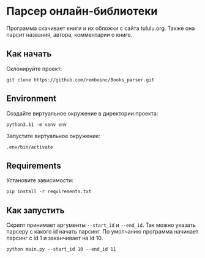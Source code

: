 # Парсер онлайн-библиотеки
Программа скачивает книги и их обложки с сайта tululu.org. Также она парсит названия, автора, комментарии о книге.
## Как начать
Склонируйте проект:
```
git clone https://github.com/remboinc/Books_parser.git
```
## Environment
Создайте виртуальное окружение в директории проекта:
```
python3.11 -m venv env
```
Запустите виртуальное окружение:
```
.env/bin/activate
```
## Requirements
Установите зависимости:
```
pip install -r requirements.txt
```
## Как запустить
Скрипт принимает аргументы `--start_id` и `--end_id`. Так можно указать парсеру с какого id начать парсинг. По умолчанию программа начинает парсинг с id 1 и заканчивает на id 10.
```bazaar
python main.py --start_id 10 --end_id 11
```

 
